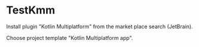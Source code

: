 # TestKmm

Install plugin "Kotlin Multiplatform" from the market place search (JetBrain).

Choose project template "Kotlin Multiplatform app".